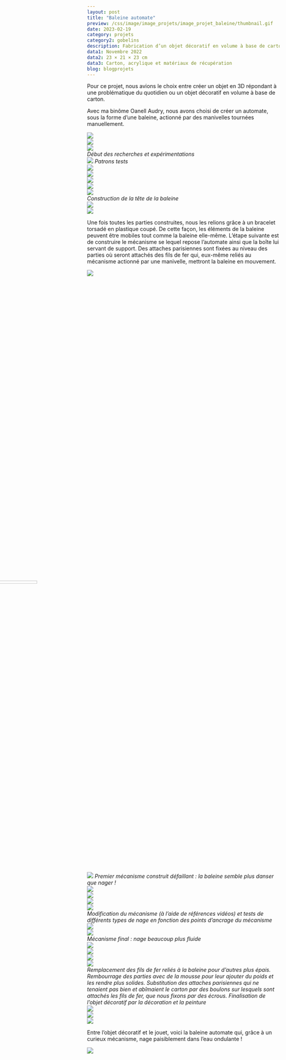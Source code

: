 ```yaml
---
layout: post
title: "Baleine automate"
preview: /css/image/image_projets/image_projet_baleine/thumbnail.gif
date: 2023-02-19
category: projets 
category2: gobelins
description: Fabrication d’un objet décoratif en volume à base de carton
data1: Novembre 2022
data2: 23 × 21 × 23 cm
data3: Carton, acrylique et matériaux de récupération
blog: blogprojets
---
```


Pour ce projet, nous avions le choix entre créer un objet en 3D répondant à une problématique du quotidien ou un objet décoratif en volume à base de carton.

Avec ma binôme Oanell Audry, nous avons choisi de créer un automate, sous la forme d’une baleine, actionné par des manivelles tournées manuellement.

<div class="image_container">
<div><img onclick="Zoom(this)" class="img-gallery" src="/css/image/image_projets/image_projet_baleine/img1.jpg"></div>
<div><img onclick="Zoom(this)" class="img-gallery" src="/css/image/image_projets/image_projet_baleine/img2.jpg"></div>
<div><img onclick="Zoom(this)" class="img-gallery" src="/css/image/image_projets/image_projet_baleine/img3.jpg"></div>
<em>Début des recherches et expérimentations</em>
</div>

<img onclick="Zoom(this)" class="img-gallery" src="/css/image/image_projets/image_projet_baleine/img4.jpg">
<em>Patrons tests</em>

<div class="image_container">
<div><img onclick="Zoom(this)" class="img-gallery" src="/css/image/image_projets/image_projet_baleine/img5.jpg"></div>
<div><img onclick="Zoom(this)" class="img-gallery" src="/css/image/image_projets/image_projet_baleine/img6.jpg"></div>
<div class="three"><img onclick="Zoom(this)" class="img-gallery" src="/css/image/image_projets/image_projet_baleine/img7.jpg"></div>
<div class="three"><img onclick="Zoom(this)" class="img-gallery" src="/css/image/image_projets/image_projet_baleine/img8.jpg"></div>
<div class="three"><img onclick="Zoom(this)" class="img-gallery" src="/css/image/image_projets/image_projet_baleine/img9.jpg"></div>
<em>Construction de la tête de la baleine</em>
</div>

<div class="image_container">
<div><img onclick="Zoom(this)" class="img-gallery" src="/css/image/image_projets/image_projet_baleine/img10.jpg"></div>
<div><img onclick="Zoom(this)" class="img-gallery" src="/css/image/image_projets/image_projet_baleine/img11.jpg"></div>
</div>

Une fois toutes les parties construites, nous les relions grâce à un bracelet torsadé en plastique coupé. De cette façon, les éléments de la baleine peuvent être mobiles tout comme la baleine elle-même. L’étape suivante est de construire le mécanisme se lequel repose l’automate ainsi que la boîte lui servant de support. Des attaches parisiennes sont fixées au niveau des parties où seront attachés des fils de fer qui, eux-même reliés au mécanisme actionné par une manivelle, mettront la baleine en mouvement.

<div class="image_container">
<div style="width: 37% !important;"><img onclick="Zoom(this)" class="img-gallery" src="/css/image/image_projets/image_projet_baleine/img12.jpg"></div>
<div style="transform: rotate(-90deg); width: 10% !important;"><img onclick="Zoom(this)" style="width: 40% !important;" class="img-gallery" src="/css/image/image_projets/image_projet_baleine/gif1.gif"></div>
</div>

<img onclick="Zoom(this)" class="img-gallery" src="/css/image/image_projets/image_projet_baleine/gif2.gif">
<em>Premier mécanisme construit défaillant :  la baleine semble plus danser que nager !</em>

<div class="image_container">
<div><img onclick="Zoom(this)" class="img-gallery" src="/css/image/image_projets/image_projet_baleine/gif3.gif"></div>
<div><img onclick="Zoom(this)" class="img-gallery" src="/css/image/image_projets/image_projet_baleine/gif4.gif"></div>
<div><img onclick="Zoom(this)" class="img-gallery" src="/css/image/image_projets/image_projet_baleine/gif5.gif"></div>
<div><img onclick="Zoom(this)" class="img-gallery" src="/css/image/image_projets/image_projet_baleine/img13.jpg"></div>
<em>Modification du mécanisme (à l’aide de références vidéos) et tests de différents types de nage en fonction des points d’ancrage du mécanisme</em>
</div>

<div class="image_container">
<div><img onclick="Zoom(this)" class="img-gallery" src="/css/image/image_projets/image_projet_baleine/img14.jpg"></div>
<div><img style="object-fit: contain !important;" onclick="Zoom(this)" class="img-gallery" src="/css/image/image_projets/image_projet_baleine/gif6.gif"></div>
<em>Mécanisme final : nage beaucoup plus fluide</em>
</div>

<div class="image_container">
<div class="three"><img onclick="Zoom(this)" class="img-gallery" src="/css/image/image_projets/image_projet_baleine/img15.jpg"></div>
<div class="three"><img onclick="Zoom(this)" class="img-gallery" src="/css/image/image_projets/image_projet_baleine/img16.jpg"></div>
<div class="three"><img onclick="Zoom(this)" class="img-gallery" src="/css/image/image_projets/image_projet_baleine/img17.jpg"></div>
<div><img onclick="Zoom(this)" class="img-gallery" src="/css/image/image_projets/image_projet_baleine/img18.jpg"></div>
<em>Remplacement des fils de fer reliés à la baleine pour d’autres plus épais. Rembourrage des parties avec de la mousse pour leur ajouter du poids et les rendre plus solides. Substitution des attaches parisiennes qui ne tenaient pas bien et abîmaient le carton par des boulons sur lesquels sont attachés les fils de fer, que nous fixons par des écrous. Finalisation de l’objet décoratif par la décoration et la peinture</em>
</div>

<div class="image_container">
<div class="three"><img onclick="Zoom(this)" class="img-gallery" src="/css/image/image_projets/image_projet_baleine/img18.jpg"></div>
<div class="three"><img onclick="Zoom(this)" class="img-gallery" src="/css/image/image_projets/image_projet_baleine/img19.jpg"></div>
<div class="three"><img onclick="Zoom(this)" class="img-gallery" src="/css/image/image_projets/image_projet_baleine/img20.jpg"></div>
</div>

Entre l’objet décoratif et le jouet, voici la baleine automate qui, grâce à un curieux mécanisme, nage paisiblement dans l’eau ondulante !

<img onclick="Zoom(this)" class="img-gallery" src="/css/image/image_projets/image_projet_baleine/gif7.gif">

